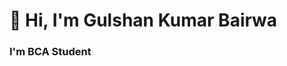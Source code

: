 <h1>👋 Hi, I'm Gulshan Kumar Bairwa </h1>
<h3>I'm BCA Student</h3>

<!---
Gulshan394/Gulshan394 is a ✨ special ✨ repository because its `README.md` (this file) appears on your GitHub profile.
You can click the Preview link to take a look at your changes.
--->
